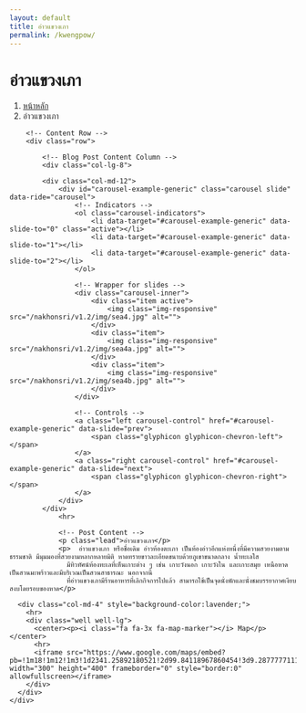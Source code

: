 ```yaml
---
layout: default
title: อ่าวแขวงเภา
permalink: /kwengpow/
---
```



<div class="container">
<!-- Page Heading/Breadcrumbs -->
  <div class="row">
            <div class="col-lg-12">
                <h1 class="page-header">อ่าวแขวงเภา
                </h1>
                <ol class="breadcrumb">
                    <li><a href="index.html">หน้าหลัก</a>
                    </li>
                    <li class="active">อ่าวแขวงเภา</li>
                </ol>
            </div>
        </div>
        <!-- /.row -->

        <!-- Content Row -->
        <div class="row">

            <!-- Blog Post Content Column -->
            <div class="col-lg-8">

            <div class="col-md-12">
                <div id="carousel-example-generic" class="carousel slide" data-ride="carousel">
                    <!-- Indicators -->
                    <ol class="carousel-indicators">
                        <li data-target="#carousel-example-generic" data-slide-to="0" class="active"></li>
                        <li data-target="#carousel-example-generic" data-slide-to="1"></li>
                        <li data-target="#carousel-example-generic" data-slide-to="2"></li>
                    </ol>

                    <!-- Wrapper for slides -->
                    <div class="carousel-inner">
                        <div class="item active">
                            <img class="img-responsive" src="/nakhonsri/v1.2/img/sea4.jpg" alt="">
                        </div>
                        <div class="item">
                            <img class="img-responsive" src="/nakhonsri/v1.2/img/sea4a.jpg" alt="">
                        </div>
                        <div class="item">
                            <img class="img-responsive" src="/nakhonsri/v1.2/img/sea4b.jpg" alt="">
                        </div>
                    </div>

                    <!-- Controls -->
                    <a class="left carousel-control" href="#carousel-example-generic" data-slide="prev">
                        <span class="glyphicon glyphicon-chevron-left"></span>
                    </a>
                    <a class="right carousel-control" href="#carousel-example-generic" data-slide="next">
                        <span class="glyphicon glyphicon-chevron-right"></span>
                    </a>
                </div>
            </div>
                <hr>

                <!-- Post Content -->
                <p class="lead">อ่าวแขวงเภา</p>
                <p>  อ่าวแขวงเภา หรือชื่อเดิม อ่าวท้องตะเภา เป็นท้องอ่าวอีกแห่งหนึ่งที่มีความสวยงามตามธรรมชาติ มีมุมมองที่สวยงามหลากหลายมิติ หาดทรายขาวละเอียดขนาบด้วยภูเขาขนาดกลาง น้ำทะเลใส
                  มีทิวทัศน์ท้องทะเลที่เห็นเกาะต่าง ๆ เช่น เกาะวังนอก เกาะวังใน และเกาะสมุย เหนือหาดเป็นสวนมะพร้าวและมีบริเวณเป็นสวนสาธารณะ นอกจากนี้
                  ที่อ่าวแขวงเภามีร้านอาหารที่เลิกกิจการไปแล้ว สามารถใช้เป็นจุดนั่งพักและนั่งชมบรรยากาศเงียบสงบโดยรอบของหาด</p>


  </div>

      <div class="col-md-4" style="background-color:lavender;">
        <hr>
        <div class="well well-lg">
          <center><p><i class="fa fa-3x fa-map-marker"></i> Map</p></center>
          <hr>
          <iframe src="https://www.google.com/maps/embed?pb=!1m18!1m12!1m3!1d2341.25892180521!2d99.84118967860454!3d9.287777711186665!2m3!1f0!2f0!3f0!3m2!1i1024!2i768!4f13.1!3m3!1m2!1s0x0000000000000000%3A0xe2fd93a6d58d2f9b!2z4Lir4Liy4LiU4LmB4LiC4Lin4LiH4LmA4Lig4Liy!5e0!3m2!1sth!2sth!4v1455011987681" width="300" height="400" frameborder="0" style="border:0" allowfullscreen></iframe>
        </div>
      </div>
    </div>
  </div>


